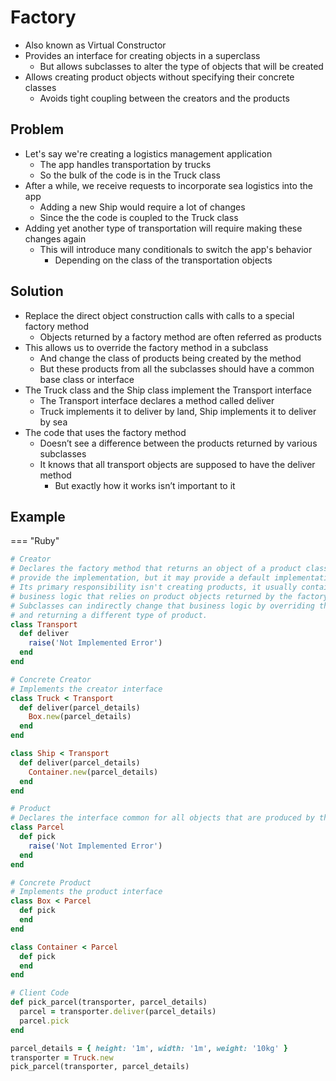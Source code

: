 # Factory

-   Also known as Virtual Constructor
-   Provides an interface for creating objects in a superclass
    -   But allows subclasses to alter the type of objects that will be created
-   Allows creating product objects without specifying their concrete classes
    -   Avoids tight coupling between the creators and the products

## Problem

-   Let's say we're creating a logistics management application
    -   The app handles transportation by trucks
    -   So the bulk of the code is in the Truck class
-   After a while, we receive requests to incorporate sea logistics into the app
    -   Adding a new Ship would require a lot of changes
    -   Since the the code is coupled to the Truck class
-   Adding yet another type of transportation will require making these changes again
    -   This will introduce many conditionals to switch the app's behavior
        -   Depending on the class of the transportation objects

## Solution

-   Replace the direct object construction calls with calls to a special factory method
    -   Objects returned by a factory method are often referred as products
-   This allows us to override the factory method in a subclass
    -   And change the class of products being created by the method
    -   But these products from all the subclasses should have a common base class or interface
-   The Truck class and the Ship class implement the Transport interface
    -   The Transport interface declares a method called deliver
    -   Truck implements it to deliver by land, Ship implements it to deliver by sea
-   The code that uses the factory method
    -   Doesn’t see a difference between the products returned by various subclasses
    -   It knows that all transport objects are supposed to have the deliver method
        -   But exactly how it works isn’t important to it

## Example
=== "Ruby"
```rb
# Creator
# Declares the factory method that returns an object of a product class. The subclasses
# provide the implementation, but it may provide a default implementation.
# Its primary responsibility isn't creating products, it usually contains some core
# business logic that relies on product objects returned by the factory method.
# Subclasses can indirectly change that business logic by overriding the factory method
# and returning a different type of product.
class Transport
  def deliver
    raise('Not Implemented Error')
  end
end

# Concrete Creator
# Implements the creator interface
class Truck < Transport
  def deliver(parcel_details)
    Box.new(parcel_details)
  end
end

class Ship < Transport
  def deliver(parcel_details)
    Container.new(parcel_details)
  end
end

# Product
# Declares the interface common for all objects that are produced by the creators
class Parcel
  def pick
    raise('Not Implemented Error')
  end
end

# Concrete Product
# Implements the product interface
class Box < Parcel
  def pick
  end
end

class Container < Parcel
  def pick
  end
end

# Client Code
def pick_parcel(transporter, parcel_details)
  parcel = transporter.deliver(parcel_details)
  parcel.pick
end

parcel_details = { height: '1m', width: '1m', weight: '10kg' }
transporter = Truck.new
pick_parcel(transporter, parcel_details)
```
